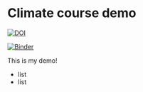 # Climate course demo

[![DOI](https://zenodo.org/badge/190586926.svg)](https://zenodo.org/badge/latestdoi/190586926)

[![Binder](https://mybinder.org/badge_logo.svg)](https://mybinder.org/v2/gh/angiewyss/Test_repository/master)



This is my demo!
- list
- list
